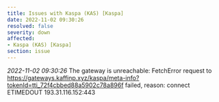 ```yaml
---
title: Issues with Kaspa (KAS) [Kaspa]
date: 2022-11-02 09:30:26
resolved: false
severity: down
affected:
- Kaspa (KAS) [Kaspa]
section: issue
---
```


*2022-11-02 09:30:26* The gateway is unreachable: FetchError request to https://gateways.kaffinp.xyz/kaspa/meta-info?tokenId=tti_72f4cbbed88a5902c78a896f failed, reason: connect ETIMEDOUT 193.31.116.152:443